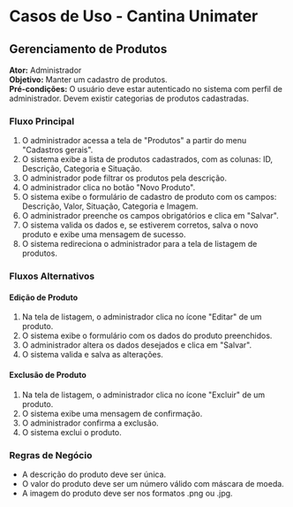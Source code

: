 # Casos de Uso - Cantina Unimater

## Gerenciamento de Produtos

**Ator:** Administrador  
**Objetivo:** Manter um cadastro de produtos.  
**Pré-condições:** O usuário deve estar autenticado no sistema com perfil de administrador. Devem existir categorias de produtos cadastradas.

### Fluxo Principal

1. O administrador acessa a tela de "Produtos" a partir do menu "Cadastros gerais".
2. O sistema exibe a lista de produtos cadastrados, com as colunas: ID, Descrição, Categoria e Situação.
3. O administrador pode filtrar os produtos pela descrição.
4. O administrador clica no botão "Novo Produto".
5. O sistema exibe o formulário de cadastro de produto com os campos: Descrição, Valor, Situação, Categoria e Imagem.
6. O administrador preenche os campos obrigatórios e clica em "Salvar".
7. O sistema valida os dados e, se estiverem corretos, salva o novo produto e exibe uma mensagem de sucesso.
8. O sistema redireciona o administrador para a tela de listagem de produtos.

### Fluxos Alternativos

#### Edição de Produto

1. Na tela de listagem, o administrador clica no ícone "Editar" de um produto.
2. O sistema exibe o formulário com os dados do produto preenchidos.
3. O administrador altera os dados desejados e clica em "Salvar".
4. O sistema valida e salva as alterações.

#### Exclusão de Produto

1. Na tela de listagem, o administrador clica no ícone "Excluir" de um produto.
2. O sistema exibe uma mensagem de confirmação.
3. O administrador confirma a exclusão.
4. O sistema exclui o produto.

### Regras de Negócio

- A descrição do produto deve ser única.
- O valor do produto deve ser um número válido com máscara de moeda.
- A imagem do produto deve ser nos formatos .png ou .jpg.
